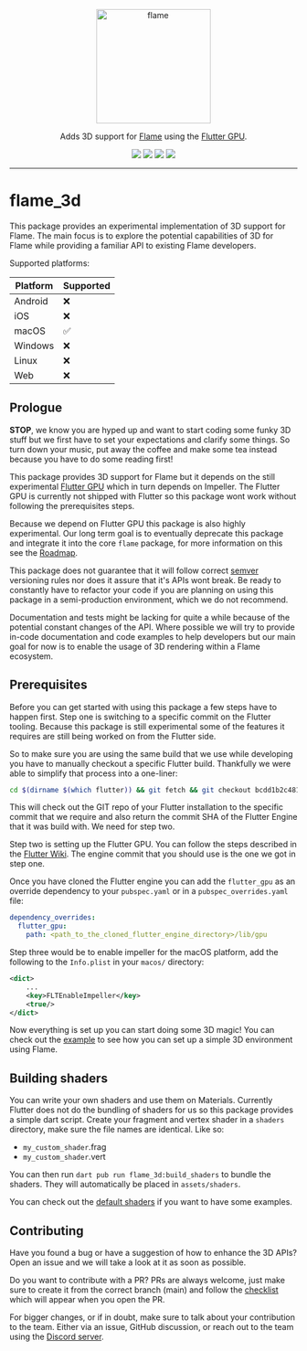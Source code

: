 <!-- markdownlint-disable MD013 -->
<p align="center">
  <a href="https://flame-engine.org">
    <img alt="flame" width="200px" src="https://user-images.githubusercontent.com/6718144/101553774-3bc7b000-39ad-11eb-8a6a-de2daa31bd64.png">
  </a>
</p>

<p align="center">
Adds 3D support for <a href="https://github.com/flame-engine/flame">Flame</a> using the <a href="https://github.com/flutter/flutter/wiki/Flutter-GPU">Flutter GPU</a>.
</p>

<p align="center">
  <a title="Pub" href="https://pub.dev/packages/flame_3d" ><img src="https://img.shields.io/pub/v/flame_3d.svg?style=popout" /></a>
  <a title="Test" href="https://github.com/flame-engine/flame/actions?query=workflow%3Acicd+branch%3Amain"><img src="https://github.com/flame-engine/flame/workflows/cicd/badge.svg?branch=main&event=push"/></a>
  <a title="Discord" href="https://discord.gg/pxrBmy4"><img src="https://img.shields.io/discord/509714518008528896.svg"/></a>
  <a title="Melos" href="https://github.com/invertase/melos"><img src="https://img.shields.io/badge/maintained%20with-melos-f700ff.svg"/></a>
</p>

---
<!-- markdownlint-enable MD013 -->

<!-- markdownlint-disable-next-line MD002 -->
# flame_3d

This package provides an experimental implementation of 3D support for Flame. The main focus is to 
explore the potential capabilities of 3D for Flame while providing a familiar API to existing Flame
developers.

Supported platforms:

| Platform | Supported |
| -------- | --------- |
| Android  | ❌        |
| iOS      | ❌        |
| macOS    | ✅        |
| Windows  | ❌        |
| Linux    | ❌        |
| Web      | ❌        |

## Prologue

**STOP**, we know you are hyped up and want to start coding some funky 3D stuff but we first have to
set your expectations and clarify some things. So turn down your music, put away the coffee and make
some tea instead because you have to do some reading first!

This package provides 3D support for Flame but it depends on the still experimental 
[Flutter GPU](https://github.com/flutter/flutter/wiki/Flutter-GPU) which in turn depends on 
Impeller. The Flutter GPU is currently not shipped with Flutter so this package wont work without 
following the prerequisites steps.

Because we depend on Flutter GPU this package is also highly experimental. Our long term goal is to
eventually deprecate this package and integrate it into the core `flame` package, for more 
information on this see the [Roadmap](https://github.com/flame-engine/flame/blob/main/packages/flame_3d/ROADMAP.md).

This package does not guarantee that it will follow correct [semver](https://semver.org/) versioning
rules nor does it assure that it's APIs wont break. Be ready to constantly have to refactor your 
code if you are planning on using this package in a semi-production environment, which we do not
recommend. 

Documentation and tests might be lacking for quite a while because of the potential constant changes
of the API. Where possible we will try to provide in-code documentation and code examples to help
developers but our main goal for now is to enable the usage of 3D rendering within a Flame 
ecosystem.


## Prerequisites

Before you can get started with using this package a few steps have to happen first. Step one is 
switching to a specific commit on the Flutter tooling. Because this package is still experimental 
some of the features it requires are still being worked on from the Flutter side.

So to make sure you are using the same build that we use while developing you have to manually 
checkout a specific Flutter build. Thankfully we were able to simplify that process into a 
one-liner:

```sh
cd $(dirname $(which flutter)) && git fetch && git checkout bcdd1b2c481bca0647beff690238efaae68ca5ac -q && echo "Engine commit: $(cat internal/engine.version)" && cd - >/dev/null
```

This will check out the GIT repo of your Flutter installation to the specific commit that we require
and also return the commit SHA of the Flutter Engine that it was build with. We need for step two.

Step two is setting up the Flutter GPU. You can follow the steps described in the [Flutter Wiki](https://github.com/flutter/flutter/wiki/Flutter-GPU#try-out-flutter-gpu). 
The engine commit that you should use is the one we got in step one.

Once you have cloned the Flutter engine you can add the `flutter_gpu` as an override dependency 
to your `pubspec.yaml` or in a `pubspec_overrides.yaml` file:

```yaml
dependency_overrides:
  flutter_gpu:
    path: <path_to_the_cloned_flutter_engine_directory>/lib/gpu
```

Step three would be to enable impeller for the macOS platform, add the following to the 
`Info.plist` in your `macos/` directory:

```xml
<dict>
    ...
	<key>FLTEnableImpeller</key>
	<true/>
</dict>
```

Now everything is set up you can start doing some 3D magic! You can check out the
[example](https://github.com/flame-engine/flame/tree/main/packages/flame_3d/example) to see how you
can set up a simple 3D environment using Flame.


## Building shaders

You can write your own shaders and use them on Materials. Currently Flutter does not do the bundling
of shaders for us so this package provides a simple dart script. Create your fragment and vertex 
shader in a `shaders` directory, make sure the file names are identical. Like so:

- `my_custom_shader`.frag
- `my_custom_shader`.vert

You can then run `dart pub run flame_3d:build_shaders` to bundle the shaders. They will 
automatically be placed in `assets/shaders`. 

You can check out the
[default shaders](https://github.com/flame-engine/flame/tree/main/packages/flame_3d/shaders) if you
want to have some examples.


## Contributing

Have you found a bug or have a suggestion of how to enhance the 3D APIs? Open an issue and we will
take a look at it as soon as possible.

Do you want to contribute with a PR? PRs are always welcome, just make sure to create it from the
correct branch (main) and follow the [checklist](.github/pull_request_template.md) which will
appear when you open the PR.

For bigger changes, or if in doubt, make sure to talk about your contribution to the team. Either
via an issue, GitHub discussion, or reach out to the team using the 
[Discord server](https://discord.gg/pxrBmy4).